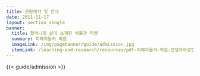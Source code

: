 ```yaml
---
title: 관람예약 및 안내
date: 2011-11-17
layout: section_single
banner:
  title: 할머니의 삶이 소개된 박물관 티켓
  summary: 피해자들의 외침
  imageLink: /img/pagebanner/guide/admission.jpg
  itemLink: /learning-and-research/resources/pdf-피해자들의-외침-전쟁과여성인권박물관-온라인-교육용-자료/
---
```


{{< guide/admission >}}
